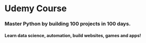# Udemy Course
### Master Python by building 100 projects in 100 days. 
#### Learn data science, automation, build websites, games and apps!
